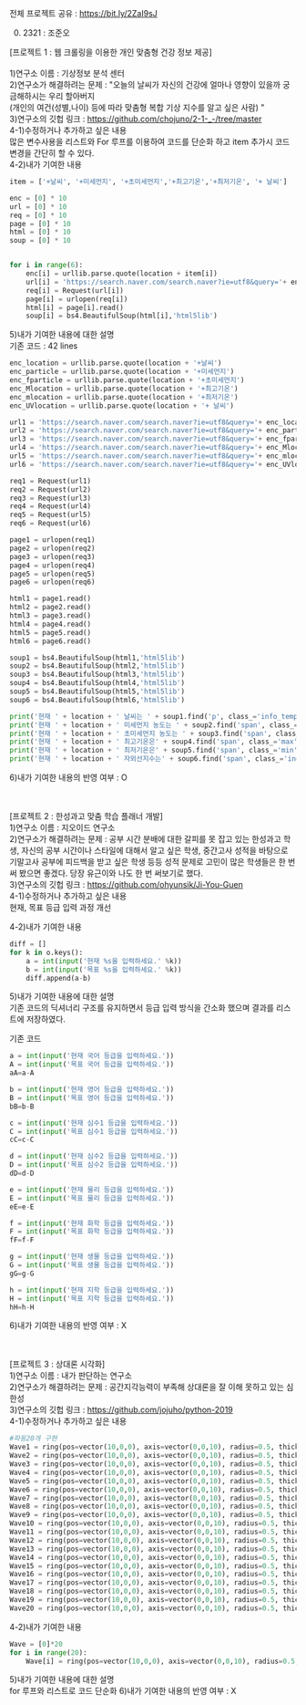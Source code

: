 전체 프로젝트 공유 : https://bit.ly/2ZaI9sJ

0. 2321 : 조준오

[프로젝트 1 : 웹 크롤링을 이용한 개인 맞춤형 건강 정보 제공] <BR><BR>
1)연구소 이름 : 기상정보 분석 센터 <BR>
2)연구소가 해결하려는 문제 : "오늘의 날씨가 자신의 건강에 얼마나 영향이 있을까 궁금해하시는 우리 할아버지<BR>
(개인의 여건(성별,나이) 등에 따라 맞춤형 복합 기상 지수를  알고 싶은 사람)
" <BR>
3)연구소의 깃헙 링크 : https://github.com/chojuno/2-1-_-/tree/master <BR>
4-1)수정하거나 추가하고 싶은 내용 <BR>
많은 변수사용을 리스트와 For 루프를 이용하여 코드를 단순화 하고 item 추가시 코드 변경을 간단히 할 수 있다. <BR>
4-2)내가 기여한 내용<BR>

```python
item = ['+날씨', '+미세먼지', '+초미세먼지','+최고기온','+최저기온', '+ 날씨']

enc = [0] * 10
url = [0] * 10
req = [0] * 10
page = [0] * 10
html = [0] * 10
soup = [0] * 10


for i in range(6): 
    enc[i] = urllib.parse.quote(location + item[i])
    url[i] = 'https://search.naver.com/search.naver?ie=utf8&query='+ enc[i]
    req[i] = Request(url[i])
    page[i] = urlopen(req[i])
    html[i] = page[i].read()    
    soup[i] = bs4.BeautifulSoup(html[i],'html5lib')
```

5)내가 기여한 내용에 대한 설명<BR>
기존 코드 : 42 lines <BR>
```python
enc_location = urllib.parse.quote(location + '+날씨')
enc_particle = urllib.parse.quote(location + '+미세먼지')
enc_fparticle = urllib.parse.quote(location + '+초미세먼지')
enc_Mlocation = urllib.parse.quote(location + '+최고기온')
enc_mlocation = urllib.parse.quote(location + '+최저기온')
enc_UVlocation = urllib.parse.quote(location + '+ 날씨')

url1 = 'https://search.naver.com/search.naver?ie=utf8&query='+ enc_location
url2 = 'https://search.naver.com/search.naver?ie=utf8&query='+ enc_particle
url3 = 'https://search.naver.com/search.naver?ie=utf8&query='+ enc_fparticle
url4 = 'https://search.naver.com/search.naver?ie=utf8&query='+ enc_Mlocation 
url5 = 'https://search.naver.com/search.naver?ie=utf8&query='+ enc_mlocation
url6 = 'https://search.naver.com/search.naver?ie=utf8&query='+ enc_UVlocation

req1 = Request(url1)
req2 = Request(url2)
req3 = Request(url3)
req4 = Request(url4)
req5 = Request(url5)
req6 = Request(url6)

page1 = urlopen(req1)
page2 = urlopen(req2)
page3 = urlopen(req3)
page4 = urlopen(req4)
page5 = urlopen(req5)
page6 = urlopen(req6)

html1 = page1.read()
html2 = page2.read()
html3 = page3.read()
html4 = page4.read()
html5 = page5.read()
html6 = page6.read()

soup1 = bs4.BeautifulSoup(html1,'html5lib')
soup2 = bs4.BeautifulSoup(html2,'html5lib')
soup3 = bs4.BeautifulSoup(html3,'html5lib')
soup4 = bs4.BeautifulSoup(html4,'html5lib')
soup5 = bs4.BeautifulSoup(html5,'html5lib')
soup6 = bs4.BeautifulSoup(html6,'html5lib')

print('현재 ' + location + ' 날씨는 ' + soup1.find('p', class_='info_temperature').find('span', class_='todaytemp').text + '도 입니다.')
print('현재 ' + location + ' 미세먼지 농도는 ' + soup2.find('span', class_='figure').find('em', class_='main_figure').text + ' 입니다.')
print('현재 ' + location + ' 초미세먼지 농도는 ' + soup3.find('span', class_='figure').find('em', class_='main_figure').text + ' 입니다.')
print('현재 ' + location + ' 최고기온은' + soup4.find('span', class_='max').find('span', class_='num').text + '도 입니다')
print('현재 ' + location + ' 최저기온은' + soup5.find('span', class_='min').find('span', class_='num').text + '도 입니다')
print('현재 ' + location + ' 자외선지수는' + soup6.find('span', class_='indicator').find('span', class_='num').text + '입니다')
```

6)내가 기여한 내용의 반영 여부 : O <BR><BR><BR>


[프로젝트 2 : 한성과고 맞춤 학습 플래너 개발]<BR>
1)연구소 이름 : 지오이드 연구소<BR>
2)연구소가 해결하려는 문제 : 공부 시간 분배에 대한 갈피를 못 잡고 있는 한성과고 학생, 자신의 공부 시간이나 스타일에 대해서 알고 싶은 학생,  중간고사 성적을 바탕으로 기말고사 공부에 피드백을 받고 싶은 학생 등등 성적 문제로 고민이 많은 학생들은 한 번 써 봤으면 좋겠다. 당장 유근이와 나도 한 번 써보기로 했다.<BR>
3)연구소의 깃헙 링크 : https://github.com/ohyunsik/Ji-You-Guen<BR>
4-1)수정하거나 추가하고 싶은 내용<BR>
현재, 목표 등급 입력 과정 개선

4-2)내가 기여한 내용<BR>
```python
diff = []
for k in o.keys():
    a = int(input('현재 %s을 입력하세요.' %k))
    b = int(input('목표 %s을 입력하세요.' %k))
    diff.append(a-b)
```
5)내가 기여한 내용에 대한 설명<BR>
기존 코드의 딕셔너리 구조를 유지하면서 등급 입력 방식을 간소화 했으며 결과를 리스트에 저장하였다. 

기존 코드
```python
a = int(input('현재 국어 등급을 입력하세요.'))
A = int(input('목표 국어 등급을 입력하세요.'))
aA=a-A

b = int(input('현재 영어 등급을 입력하세요.'))
B = int(input('목표 영어 등급을 입력하세요.'))
bB=b-B

c = int(input('현재 심수1 등급을 입력하세요.'))
C = int(input('목표 심수1 등급을 입력하세요.'))
cC=c-C

d = int(input('현재 심수2 등급을 입력하세요.'))
D = int(input('목표 심수2 등급을 입력하세요.'))
dD=d-D

e = int(input('현재 물리 등급을 입력하세요.'))
E = int(input('목표 물리 등급을 입력하세요.'))
eE=e-E

f = int(input('현재 화학 등급을 입력하세요.'))
F = int(input('목표 화학 등급을 입력하세요.'))
fF=f-F

g = int(input('현재 생물 등급을 입력하세요.'))
G = int(input('목표 생물 등급을 입력하세요.'))
gG=g-G

h = int(input('현재 지학 등급을 입력하세요.'))
H = int(input('목표 지학 등급을 입력하세요.'))
hH=h-H

```
6)내가 기여한 내용의 반영 여부 : X <BR><BR><BR>

[프로젝트 3 : 상대론 시각화]<BR>
1)연구소 이름 : 내가 판단하는 연구소<BR>
2)연구소가 해결하려는 문제 : 공간지각능력이 부족해 상대론을 잘 이해 못하고 있는 심한성<BR>
3)연구소의 깃헙 링크 : https://github.com/jojuho/python-2019<BR>
4-1)수정하거나 추가하고 싶은 내용<BR>

```python
#파동20개 구현
Wave1 = ring(pos=vector(10,0,0), axis=vector(0,0,10), radius=0.5, thickness=0.1, opacity = 0.2)
Wave2 = ring(pos=vector(10,0,0), axis=vector(0,0,10), radius=0.5, thickness=0.1, opacity = 0.2)
Wave3 = ring(pos=vector(10,0,0), axis=vector(0,0,10), radius=0.5, thickness=0.1, opacity = 0.2)
Wave4 = ring(pos=vector(10,0,0), axis=vector(0,0,10), radius=0.5, thickness=0.1, opacity = 0.2)
Wave5 = ring(pos=vector(10,0,0), axis=vector(0,0,10), radius=0.5, thickness=0.1, opacity = 0.2)
Wave6 = ring(pos=vector(10,0,0), axis=vector(0,0,10), radius=0.5, thickness=0.1, opacity = 0.2)
Wave7 = ring(pos=vector(10,0,0), axis=vector(0,0,10), radius=0.5, thickness=0.1, opacity = 0.2)
Wave8 = ring(pos=vector(10,0,0), axis=vector(0,0,10), radius=0.5, thickness=0.1, opacity = 0.2)
Wave9 = ring(pos=vector(10,0,0), axis=vector(0,0,10), radius=0.5, thickness=0.1, opacity = 0.2)
Wave10 = ring(pos=vector(10,0,0), axis=vector(0,0,10), radius=0.5, thickness=0.1, opacity = 0.2)
Wave11 = ring(pos=vector(10,0,0), axis=vector(0,0,10), radius=0.5, thickness=0.1, opacity = 0.2)
Wave12 = ring(pos=vector(10,0,0), axis=vector(0,0,10), radius=0.5, thickness=0.1, opacity = 0.2)
Wave13 = ring(pos=vector(10,0,0), axis=vector(0,0,10), radius=0.5, thickness=0.1, opacity = 0.2)
Wave14 = ring(pos=vector(10,0,0), axis=vector(0,0,10), radius=0.5, thickness=0.1, opacity = 0.2)
Wave15 = ring(pos=vector(10,0,0), axis=vector(0,0,10), radius=0.5, thickness=0.1, opacity = 0.2)
Wave16 = ring(pos=vector(10,0,0), axis=vector(0,0,10), radius=0.5, thickness=0.1, opacity = 0.2)
Wave17 = ring(pos=vector(10,0,0), axis=vector(0,0,10), radius=0.5, thickness=0.1, opacity = 0.2)
Wave18 = ring(pos=vector(10,0,0), axis=vector(0,0,10), radius=0.5, thickness=0.1, opacity = 0.2)
Wave19 = ring(pos=vector(10,0,0), axis=vector(0,0,10), radius=0.5, thickness=0.1, opacity = 0.2)
Wave20 = ring(pos=vector(10,0,0), axis=vector(0,0,10), radius=0.5, thickness=0.1, opacity = 0.2)
```

4-2)내가 기여한 내용<BR>

```python
Wave = [0]*20
for i in range(20):
    Wave[i] = ring(pos=vector(10,0,0), axis=vector(0,0,10), radius=0.5, thickness=0.1, opacity = 0.2)
```

5)내가 기여한 내용에 대한 설명<BR>
for 루프와 리스트로 코드 단순화
6)내가 기여한 내용의 반영 여부 : X <BR>
 
